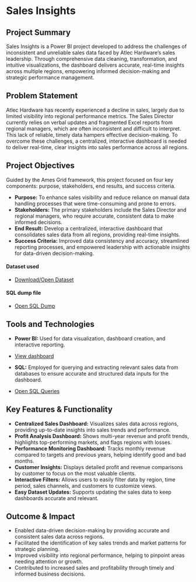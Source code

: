 # Sales Insights

## Project Summary

Sales Insights is a Power BI project developed to address the challenges of inconsistent and unreliable sales data faced by Atlec Hardware’s sales leadership. Through comprehensive data cleaning, transformation, and intuitive visualizations, the dashboard delivers accurate, real-time insights across multiple regions, empowering informed decision-making and strategic performance management.

## Problem Statement

Atlec Hardware has recently experienced a decline in sales, largely due to limited visibility into regional performance metrics. The Sales Director currently relies on verbal updates and fragmented Excel reports from regional managers, which are often inconsistent and difficult to interpret. This lack of reliable, timely data hampers effective decision-making. To overcome these challenges, a centralized, interactive dashboard is needed to deliver real-time, clear insights into sales performance across all regions.

## Project Objectives

Guided by the Ames Grid framework, this project focused on four key components: purpose, stakeholders, end results, and success criteria.

- **Purpose:** To enhance sales visibility and reduce reliance on manual data handling processes that were time-consuming and prone to errors.
- **Stakeholders:** The primary stakeholders include the Sales Director and regional managers, who require accurate, consistent data to make informed decisions.
- **End Result:** Develop a centralized, interactive dashboard that consolidates sales data from all regions, providing real-time insights.
- **Success Criteria:** Improved data consistency and accuracy, streamlined reporting processes, and empowered leadership with actionable insights for data-driven decision-making.
#### Dataset used
- <a href="https://github.com/TharunKumarReddyA-fr/Sales_Insights/blob/main/Datasets.zip">Download/Open Dataset</a>
#### SQL dump file
- <a href="https://github.com/TharunKumarReddyA-fr/Sales_Insights/blob/main/db_dump.sql">Open SQL Dump</a>


## Tools and Technologies

- **Power BI:** Used for data visualization, dashboard creation, and interactive reporting.
- <a href="https://github.com/TharunKumarReddyA-fr/Sales_Insights/blob/main/Dashboards.pbit">View dashboard</a>



- **SQL:** Employed for querying and extracting relevant sales data from databases to ensure accurate and structured data inputs for the dashboard.
- <a href="https://github.com/TharunKumarReddyA-fr/Sales_Insights/blob/main/queries.sql">Open SQL Queries</a>

## Key Features & Functionality

- **Centralized Sales Dashboard:** Visualizes sales data across regions, providing up-to-date insights into sales trends and performance.
- **Profit Analysis Dashboard:** Shows multi-year revenue and profit trends, highlights top-performing markets, and flags regions with losses.
- **Performance Monitoring Dashboard:** Tracks monthly revenue compared to targets and previous years, helping identify good and bad months.
- **Customer Insights:** Displays detailed profit and revenue comparisons by customer to focus on the most valuable clients.
- **Interactive Filters:** Allows users to easily filter data by region, time period, sales channels, and customers to customize views.
- **Easy Dataset Updates:** Supports updating the sales data to keep dashboards accurate and relevant.

## Outcome & Impact

- Enabled data-driven decision-making by providing accurate and consistent sales data across regions.
- Facilitated the identification of key sales trends and market patterns for strategic planning.
- Improved visibility into regional performance, helping to pinpoint areas needing attention or growth.
- Contributed to increased sales and profitability through timely and informed business decisions.
